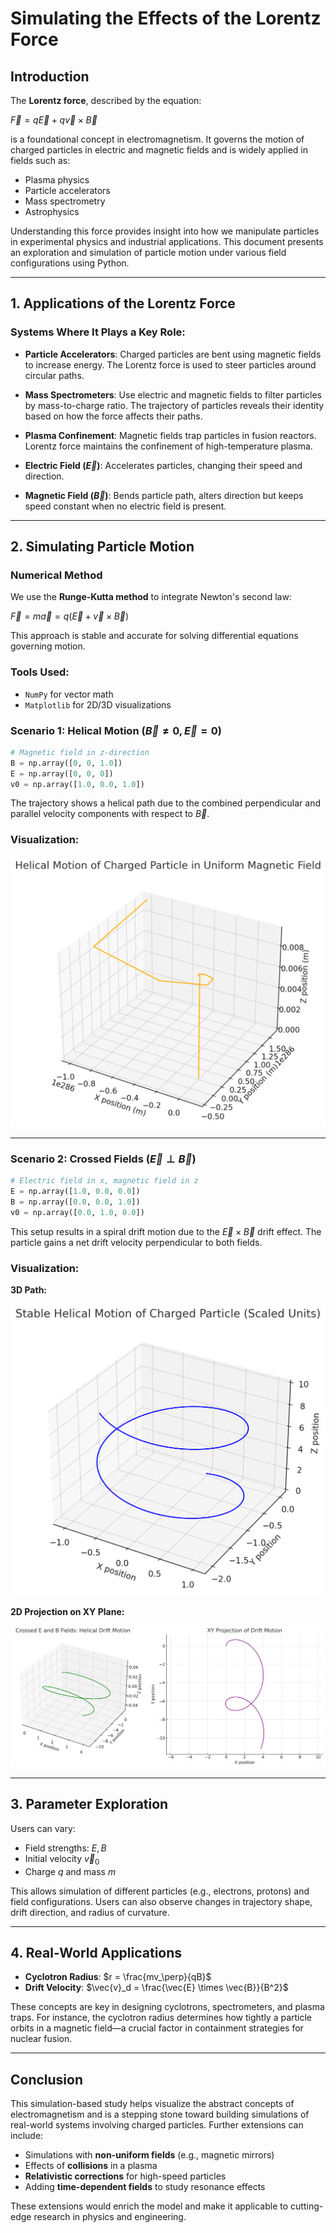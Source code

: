 # Simulating the Effects of the Lorentz Force

## Introduction

The **Lorentz force**, described by the equation:

$\vec{F} = q\vec{E} + q\vec{v} \times \vec{B}$

is a foundational concept in electromagnetism. It governs the motion of charged particles in electric and magnetic fields and is widely applied in fields such as:

* Plasma physics
* Particle accelerators
* Mass spectrometry
* Astrophysics

Understanding this force provides insight into how we manipulate particles in experimental physics and industrial applications. This document presents an exploration and simulation of particle motion under various field configurations using Python.

---

## 1. Applications of the Lorentz Force

### Systems Where It Plays a Key Role:

* **Particle Accelerators**: Charged particles are bent using magnetic fields to increase energy. The Lorentz force is used to steer particles around circular paths.

* **Mass Spectrometers**: Use electric and magnetic fields to filter particles by mass-to-charge ratio. The trajectory of particles reveals their identity based on how the force affects their paths.

* **Plasma Confinement**: Magnetic fields trap particles in fusion reactors. Lorentz force maintains the confinement of high-temperature plasma.

* **Electric Field ($\vec{E}$)**: Accelerates particles, changing their speed and direction.

* **Magnetic Field ($\vec{B}$)**: Bends particle path, alters direction but keeps speed constant when no electric field is present.

---

## 2. Simulating Particle Motion

### Numerical Method

We use the **Runge-Kutta method** to integrate Newton's second law:

$\vec{F} = m\vec{a} = q(\vec{E} + \vec{v} \times \vec{B})$

This approach is stable and accurate for solving differential equations governing motion.

### Tools Used:

* `NumPy` for vector math
* `Matplotlib` for 2D/3D visualizations

### Scenario 1: Helical Motion ($\vec{B} \neq 0, \vec{E} = 0$)

```python
# Magnetic field in z-direction
B = np.array([0, 0, 1.0])
E = np.array([0, 0, 0])
v0 = np.array([1.0, 0.0, 1.0])
```

The trajectory shows a helical path due to the combined perpendicular and parallel velocity components with respect to $\vec{B}$.

### Visualization:

![Helical Motion](graph2elec.png)

---

### Scenario 2: Crossed Fields ($\vec{E} \perp \vec{B}$)

```python
# Electric field in x, magnetic field in z
E = np.array([1.0, 0.0, 0.0])
B = np.array([0.0, 0.0, 1.0])
v0 = np.array([0.0, 1.0, 0.0])
```

This setup results in a spiral drift motion due to the $\vec{E} \times \vec{B}$ drift effect. The particle gains a net drift velocity perpendicular to both fields.

### Visualization:

**3D Path:**

![Drift Motion 3D](graph1elec.png)

**2D Projection on XY Plane:**

![Drift Motion 2D](graph4elec.png)

---

## 3. Parameter Exploration

Users can vary:

* Field strengths: $E, B$
* Initial velocity $\vec{v}_0$
* Charge $q$ and mass $m$

This allows simulation of different particles (e.g., electrons, protons) and field configurations. Users can also observe changes in trajectory shape, drift direction, and radius of curvature.

---

## 4. Real-World Applications

* **Cyclotron Radius**: $r = \frac{mv_\perp}{qB}$
* **Drift Velocity**: $\vec{v}_d = \frac{\vec{E} \times \vec{B}}{B^2}$

These concepts are key in designing cyclotrons, spectrometers, and plasma traps. For instance, the cyclotron radius determines how tightly a particle orbits in a magnetic field—a crucial factor in containment strategies for nuclear fusion.

---

## Conclusion

This simulation-based study helps visualize the abstract concepts of electromagnetism and is a stepping stone toward building simulations of real-world systems involving charged particles. Further extensions can include:

* Simulations with **non-uniform fields** (e.g., magnetic mirrors)
* Effects of **collisions** in a plasma
* **Relativistic corrections** for high-speed particles
* Adding **time-dependent fields** to study resonance effects

These extensions would enrich the model and make it applicable to cutting-edge research in physics and engineering.
